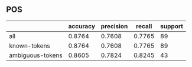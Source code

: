 
## POS

|                  | accuracy | precision | recall | support |
|------------------|----------|-----------|--------|---------|
| all              | 0.8764   | 0.7608    | 0.7765 | 89      |
| known-tokens     | 0.8764   | 0.7608    | 0.7765 | 89      |
| ambiguous-tokens | 0.8605   | 0.7824    | 0.8245 | 43      |

